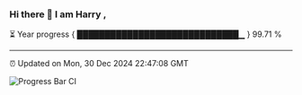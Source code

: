 ### Hi there 👋 I am Harry , 

⏳ Year progress { █████████████████████████████▁ } 99.71 %

---

⏰ Updated on Mon, 30 Dec 2024 22:47:08 GMT

![Progress Bar CI](https://github.com/duykhang68/duykhang68/workflows/Progress%20Bar%20CI/badge.svg)
